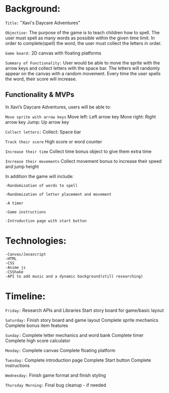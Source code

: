 # Background: 

`Title:`  "Xavi's Daycare Adventures"

`Objective:`  The purpose of the game is to teach children how to spell.  The user must spell as many words as possible within the given time limit.   In order to complete(spell) the word, the user must collect the letters in order. 

`Game board:`  2D canvas with floating platforms

`Summary of Functionality:`  User would be able to move the sprite with the arrow keys and collect letters with the space bar.  The letters will randomly appear on the canvas with a random movement.  Every time the user spells the word, their score will increase.  


## Functionality & MVPs 

In Xavi’s Daycare Adventures, users will be able to:

`Move sprite with arrow keys`
    Move left:  Left arrow key
    Move right:  Right arrow key
    Jump:  Up arrow key

`Collect letters:`
    Collect:  Space bar

`Track their score`
    High score or word counter

`Increase their time`
    Collect time bonus object to give them extra time

`Increase their movements`
    Collect movement bonus to increase their speed and jump height

In addition the game will include:

    -Randomization of words to spell

    -Randomization of letter placement and movement
    
    -A timer
    
    -Game instructions
    
    -Introduction page with start button

# Technologies:

    -Canvas/Javascript
    -HTML
    -CSS
    -Anime js
    -CSShake
    -API to add music and a dynamic background(still researching)

# Timeline:
`Friday:`
    Research APIs and Libraries
    Start story board for game/basic layout

`Saturday:`
    Finish story board and game layout
    Complete sprite mechanics
    Complete bonus item features

`Sunday:`
    Complete letter mechanics and word bank
    Complete timer
    Complete high score calculator


`Monday:` 
    Complete canvas
    Complete floating platform

`Tuesday:` 
    Complete introduction page
    Complete Start button
    Complete instructions

`Wednesday:` 
    Finish game format and finish styling 

`Thursday Morning:`
    Final bug cleanup - if needed